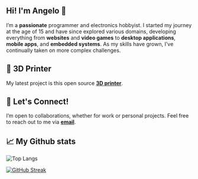 ## Hi! I'm Angelo 👋

I’m a **passionate** programmer and electronics hobbyist. I started my journey at the age of 15 and have since explored various domains, developing everything from **websites** and **video games** to **desktop applications**, **mobile apps**, and **embedded systems**. As my skills have grown, I've continually taken on more complex challenges.

## 🌟 3D Printer
My latest project is this open source <a href="https://github.com/Angelo13C/3d-printer">**3D printer**</a>.

## 🤝 Let's Connect!
I’m open to collaborations, whether for work or personal projects. Feel free to reach out to me via <a href="mailto:angelo13c.dev@gmail.com">**email**</a>.

## 📈 My Github stats
![Top Langs](https://github-readme-stats.vercel.app/api/top-langs/?username=Angelo13C&theme=dark&layout=donut&hide_progress=true&hide=shaderlab,vhdl,assembly,cmake,c)

[![GitHub Streak](https://github-readme-streak-stats.herokuapp.com?user=Angelo13C&theme=dark&hide_border=false&mode=weekly)](https://git.io/streak-stats)
